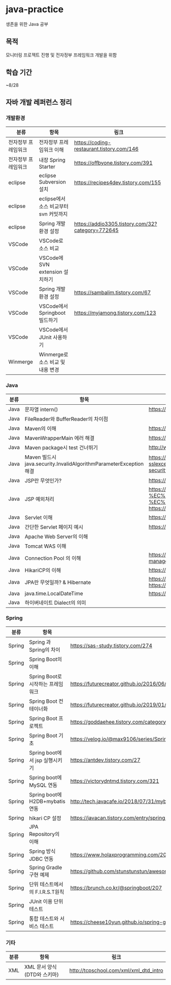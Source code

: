 # java-practice
생존을 위한 Java 공부
## 목적
모니터링 프로젝트 진행 및 전자정부 프레임워크 개발을 위함
## 학습 기간
~8/28

## 자바 개발 레퍼런스 정리
### 개발환경
|분류|항목|링크|
|---|---|---|
|전자정부 프레임워크|전자정부 프레임워크 이해|https://coding-restaurant.tistory.com/146|
|전자정부 프레임워크|내장 Spring Starter|https://offbyone.tistory.com/391|
|eclipse|eclipse Subversion 설치|https://recipes4dev.tistory.com/155|
|eclipse|eclipse에서 소스 비교부터 svn 커밋까지||
|eclipse|Spring 개발환경 설정|https://addio3305.tistory.com/32?category=772645|
|VSCode|VSCode로 소스 비교||
|VSCode|VSCode에 SVN extension 설치하기||
|VSCode|Spring 개발환경 설정|https://sambalim.tistory.com/67|
|VSCode|VSCode에서 Springboot 빌드하기|https://myjamong.tistory.com/123|
|VSCode|VSCode에서 JUnit 사용하기||
|Winmerge|Winmerge로 소스 비교 및 내용 변경||

### Java
|분류|항목|링크|
|---|---|---|
|Java|문자열 intern()|https://www.latera.kr/blog/2019-02-09-java-string-intern/|
|Java|FileReader와 BufferReader의 차이점||
|Java|Maven의 이해|https://goddaehee.tistory.com/199|
|Java|MavenWrapperMain 에러 해결|https://www.slipp.net/questions/585|
|Java|Maven package시 test 건너뛰기|http://www.devkuma.com/books/pages/642|
|Java|Maven 빌드시 java.security.InvalidAlgorithmParameterException 해결|https://sarc.io/index.php/forum/tips/3102-openjdk-javax-net-ssl-sslexception-java-lang-runtimeexception-unexpected-error-java-security-invalidalgorithmparameterexception|
|Java|JSP란 무엇인가?|https://javacpro.tistory.com/43|
|Java|JSP 예외처리|https://gangzzang.tistory.com/entry/JSP-%EC%97%90%EB%9F%AC-%EC%B2%98%EB%A6%AC%EC%9D%B5%EC%85%89%EC%85%98-%EC%B2%98%EB%A6%AC<br>https://rongscodinghistory.tistory.com/70|
|Java|Servlet 이해|https://snoopy81.tistory.com/313|
|Java|간단한 Servlet 페이지 예시|https://snoopy81.tistory.com/313|
|Java|Apache Web Server의 이해||
|Java|Tomcat WAS 이해||
|Java|Connection Pool 의 이해|https://www.holaxprogramming.com/2013/01/10/devops-how-to-manage-dbcp/|
|Java|HikariCP의 이해|https://brunch.co.kr/@jehovah/24|
|Java|JPA란 무엇일까? & Hibernate|https://bit.ly/3ib0zDP <br>https://victorydntmd.tistory.com/195|
|Java|java.time.LocalDateTime|https://docs.oracle.com/javase/8/docs/api/java/time/LocalDateTime.html|
|Java|하이버네이트 Dialect의 의미||

### Spring
|분류|항목|링크|
|---|---|---|
|Spring|Spring 과 Spring의 차이|https://sas-study.tistory.com/274|
|Spring|Spring Boot의 이해||
|Spring|Spring Boot로 시작하는 프레임워크|https://futurecreator.github.io/2016/06/18/spring-boot-get-started/|
|Spring|Spring Boot 컨테이너화|https://futurecreator.github.io/2019/01/19/spring-boot-containerization-and-ci-cd-to-kubernetes-cluster/|
|Spring|Spring Boot 프로젝트|https://goddaehee.tistory.com/category/3.%20%EC%9B%B9%EA%B0%9C%EB%B0%9C/3_1_3%20%EC%8A%A4%ED%94%84%EB%A7%81%EB%B6%80%ED%8A%B8|
|Spring|Spring Boot 기초|https://velog.io/@max9106/series/Spring-Boot-%EC%8A%A4%ED%94%84%EB%A7%81-%EB%B6%80%ED%8A%B8-%EA%B8%B0%EC%B4%88|
|Spring|Spring boot에서 jsp 실행시키기|https://antdev.tistory.com/27|
|Spring|Spring boot에 MySQL 연동|https://victorydntmd.tistory.com/321|
|Spring|Spring boot에 H2DB+mybatis 연동|http://tech.javacafe.io/2018/07/31/mybatis-with-spring/|
|Spring|hikari CP 설정|https://javacan.tistory.com/entry/spring-boot-2-hikaricp-property|
|Spring|JPA Repository의 이해||
|Spring|Spring 방식 JDBC 연동|https://www.holaxprogramming.com/2015/10/16/spring-boot-with-jdbc/|
|Spring|Spring Gradle 구현 예제|https://github.com/stunstunstun/awesome-spring-boot|
|Spring|단위 테스트에서의 F.I.R.S.T원칙|https://brunch.co.kr/@springboot/207|
|Spring|JUnit 이용 단위 테스트||
|Spring|통합 테스트와 서비스 테스트|https://cheese10yun.github.io/spring-guide-test-1/|

### 기타
|분류|항목|링크|
|---|---|---|
|XML|XML 문서 양식(DTD와 스키마)|http://tcpschool.com/xml/xml_dtd_intro|
